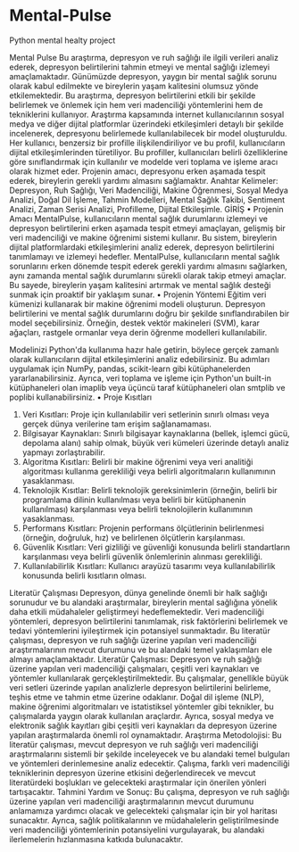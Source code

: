 # Mental-Pulse
Python mental healty project

Mental Pulse
Bu araştırma, depresyon ve ruh sağlığı ile ilgili verileri analiz ederek, depresyon belirtilerini tahmin etmeyi ve mental sağlığı izlemeyi amaçlamaktadır. Günümüzde depresyon, yaygın bir mental sağlık sorunu olarak kabul edilmekte ve bireylerin yaşam kalitesini olumsuz yönde etkilemektedir. Bu araştırma, depresyon belirtilerini etkili bir şekilde belirlemek ve önlemek için hem veri madenciliği yöntemlerini hem de tekniklerini kullanıyor. Araştırma kapsamında internet kullanıcılarının sosyal medya ve diğer dijital platformlar üzerindeki etkileşimleri detaylı bir şekilde incelenerek, depresyonu belirlemede kullanılabilecek bir model oluşturuldu. Her kullanıcı, benzersiz bir profille ilişkilendiriliyor ve bu profil, kullanıcıların dijital etkileşimlerinden türetiliyor. Bu profiller, kullanıcıları belirli özelliklerine göre sınıflandırmak için kullanılır ve modelde veri toplama ve işleme aracı olarak hizmet eder. Projenin amacı, depresyonu erken aşamada tespit ederek, bireylerin gerekli yardımı almasını sağlamaktır.
 Anahtar Kelimeler: Depresyon, Ruh Sağlığı, Veri Madenciliği, Makine Öğrenmesi, Sosyal Medya Analizi, Doğal Dil İşleme, Tahmin Modelleri, Mental Sağlık Takibi, Sentiment Analizi, Zaman Serisi Analizi, Profilleme, Dijital Etkileşimle.
GİRİŞ
•	Projenin Amacı
MentalPulse, kullanıcıların mental sağlık durumlarını izlemeyi ve depresyon belirtilerini erken aşamada tespit etmeyi amaçlayan, gelişmiş bir veri madenciliği ve makine öğrenimi sistemi kullanır. Bu sistem, bireylerin dijital platformlardaki etkileşimlerini analiz ederek, depresyon belirtilerini tanımlamayı ve izlemeyi hedefler. MentalPulse, kullanıcıların mental sağlık sorunlarını erken dönemde tespit ederek gerekli yardımı almasını sağlarken, aynı zamanda mental sağlık durumlarını sürekli olarak takip etmeyi amaçlar. Bu sayede, bireylerin yaşam kalitesini artırmak ve mental sağlık desteği sunmak için proaktif bir yaklaşım sunar.
•	Projenin Yöntemi
Eğitim veri kümenizi kullanarak bir makine öğrenimi modeli oluşturun. Depresyon belirtilerini ve mental sağlık durumlarını doğru bir şekilde sınıflandırabilen bir model seçebilirsiniz. Örneğin, destek vektör makineleri (SVM), karar ağaçları, rastgele ormanlar veya derin öğrenme modelleri kullanılabilir.

Modelinizi Python'da kullanıma hazır hale getirin, böylece gerçek zamanlı olarak kullanıcıların dijital etkileşimlerini analiz edebilirsiniz. Bu adımları uygulamak için NumPy, pandas, scikit-learn gibi kütüphanelerden yararlanabilirsiniz. Ayrıca, veri toplama ve işleme için Python'un built-in kütüphaneleri olan imaplib veya üçüncü taraf kütüphaneleri olan smtplib ve poplibi kullanabilirsiniz.
•	Proje Kısıtları 
1. Veri Kısıtları: Proje için kullanılabilir veri setlerinin sınırlı olması veya gerçek dünya verilerine tam erişim sağlanamaması.
2. Bilgisayar Kaynakları: Sınırlı bilgisayar kaynaklarına (bellek, işlemci gücü, depolama alanı) sahip olmak, büyük veri kümeleri üzerinde detaylı analiz yapmayı zorlaştırabilir.
3. Algoritma Kısıtları: Belirli bir makine öğrenimi veya veri analitiği algoritması kullanma gerekliliği veya belirli algoritmaların kullanımının yasaklanması.
4. Teknolojik Kısıtlar: Belirli teknolojik gereksinimlerin (örneğin, belirli bir programlama dilinin kullanılması veya belirli bir kütüphanenin kullanılması) karşılanması veya belirli teknolojilerin kullanımının yasaklanması.
5. Performans Kısıtları: Projenin performans ölçütlerinin belirlenmesi (örneğin, doğruluk, hız) ve belirlenen ölçütlerin karşılanması.
6. Güvenlik Kısıtları: Veri gizliliği ve güvenliği konusunda belirli standartların karşılanması veya belirli güvenlik önlemlerinin alınması gerekliliği.
7. Kullanılabilirlik Kısıtları: Kullanıcı arayüzü tasarımı veya kullanılabilirlik konusunda belirli kısıtların olması.

Literatür Çalışması 
Depresyon, dünya genelinde önemli bir halk sağlığı sorunudur ve bu alandaki araştırmalar, bireylerin mental sağlığına yönelik daha etkili müdahaleler geliştirmeyi hedeflemektedir. Veri madenciliği yöntemleri, depresyon belirtilerini tanımlamak, risk faktörlerini belirlemek ve tedavi yöntemlerini iyileştirmek için potansiyel sunmaktadır. Bu literatür çalışması, depresyon ve ruh sağlığı üzerine yapılan veri madenciliği araştırmalarının mevcut durumunu ve bu alandaki temel yaklaşımları ele almayı amaçlamaktadır.
Literatür Çalışması:
Depresyon ve ruh sağlığı üzerine yapılan veri madenciliği çalışmaları, çeşitli veri kaynakları ve yöntemler kullanılarak gerçekleştirilmektedir. Bu çalışmalar, genellikle büyük veri setleri üzerinde yapılan analizlerle depresyon belirtilerini belirleme, teşhis etme ve tahmin etme üzerine odaklanır. Doğal dil işleme (NLP), makine öğrenimi algoritmaları ve istatistiksel yöntemler gibi teknikler, bu çalışmalarda yaygın olarak kullanılan araçlardır. Ayrıca, sosyal medya ve elektronik sağlık kayıtları gibi çeşitli veri kaynakları da depresyon üzerine yapılan araştırmalarda önemli rol oynamaktadır.
Araştırma Metodolojisi:
Bu literatür çalışması, mevcut depresyon ve ruh sağlığı veri madenciliği araştırmalarını sistemli bir şekilde inceleyecek ve bu alandaki temel bulguları ve yöntemleri derinlemesine analiz edecektir. Çalışma, farklı veri madenciliği tekniklerinin depresyon üzerine etkisini değerlendirecek ve mevcut literatürdeki boşlukları ve gelecekteki araştırmalar için önerilen yönleri tartışacaktır.
Tahmini Yardım ve Sonuç:
Bu çalışma, depresyon ve ruh sağlığı üzerine yapılan veri madenciliği araştırmalarının mevcut durumunu anlamamıza yardımcı olacak ve gelecekteki çalışmalar için bir yol haritası sunacaktır. Ayrıca, sağlık politikalarının ve müdahalelerin geliştirilmesinde veri madenciliği yöntemlerinin potansiyelini vurgulayarak, bu alandaki ilerlemelerin hızlanmasına katkıda bulunacaktır.
